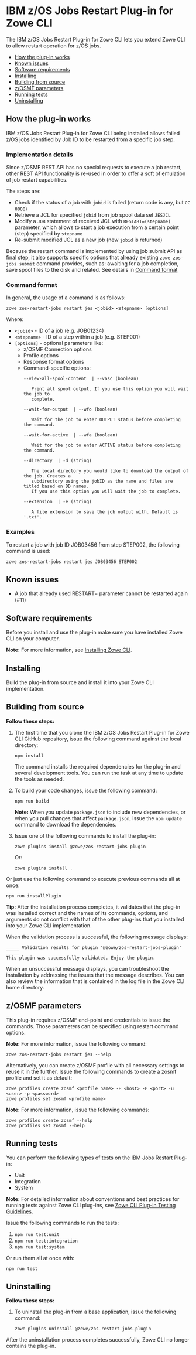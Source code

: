 # IBM z/OS Jobs Restart Plug-in for Zowe CLI

The IBM z/OS Jobs Restart Plug-in for Zowe CLI lets you extend Zowe CLI to allow restart operation for z/OS jobs.

- [How the plug-in works](#how-the-plug-in-works)
- [Known issues](#known-issues)
- [Software requirements](#software-requirements)
- [Installing](#installing)
- [Building from source](#building-from-source)
- [z/OSMF parameters](#zosmf-parameters)
- [Running tests](#running-tests)
- [Uninstalling](#uninstalling)

## How the plug-in works

IBM z/OS Jobs Restart Plug-in for Zowe CLI being installed allows failed z/OS jobs identified by Job ID to be restarted from a specific job step.

### Implementation details

Since z/OSMF REST API has no special requests to execute a job restart, other REST API functionality is re-used in order to offer a soft of emulation of job restart capabilities.

The steps are:

- Check if the status of a job with `jobid` is failed (return code is any, but `CC 0000`)
- Retrieve a JCL for specified `jobid` from job spool data set `JESJCL`
- Modify a `JOB` statement of received JCL with `RESTART=(stepname)` parameter, which allows to start a job execution from a certain point (step) specified by `stepname`
- Re-submit modified JCL as a new job (new `jobid` is returned)

Because the restart command is implemented by using job submit API as final step, it also supports specific options that already existing `zowe zos-jobs submit` command provides, such as: awaiting for a job completion, save spool files to the disk and related. See details in [Command format](#command-format)

### Command format

In general, the usage of a command is as follows:

```
zowe zos-restart-jobs restart jes <jobid> <stepname> [options]
```

Where:

- `<jobid>` - ID of a job (e.g. JOB01234)
- `<stepname>` - ID of a step within a job (e.g. STEP001)
- `[options]` -  optional parameters like:
  - z/OSMF Connection options
  - Profile options
  - Response format options
  - Command-specific options:
    ```
    --view-all-spool-content  | --vasc (boolean)

       Print all spool output. If you use this option you will wait the job to
       complete.

    --wait-for-output  | --wfo (boolean)

       Wait for the job to enter OUTPUT status before completing the command.

    --wait-for-active  | --wfa (boolean)

       Wait for the job to enter ACTIVE status before completing the command.

    --directory  | -d (string)

       The local directory you would like to download the output of the job. Creates a
       subdirectory using the jobID as the name and files are titled based on DD names.
       If you use this option you will wait the job to complete.

    --extension  | -e (string)

       A file extension to save the job output with. Default is '.txt'.
    ```

### Examples

To restart a job with job ID JOB03456 from step STEP002, the following command is used:

```
zowe zos-restart-jobs restart jes JOB03456 STEP002
```

## Known issues

- A job that already used RESTART= parameter cannot be restarted again (#11)

## Software requirements

Before you install and use the plug-in make sure you have installed Zowe CLI on your computer.

**Note:** For more information, see [Installing Zowe CLI](https://zowe.github.io/docs-site/latest/user-guide/cli-installcli.html).

## Installing

Build the plug-in from source and install it into your Zowe CLI implementation.

## Building from source

**Follow these steps:**

1.  The first time that you clone the IBM z/OS Jobs Restart Plug-in for Zowe CLI GitHub repository, issue the following command against the local directory:

    ```
    npm install
    ```
    The command installs the required dependencies for the plug-in and several development tools. You can run the task at any time to update the tools as needed.

2.  To build your code changes, issue the following command:
    ```
    npm run build
    ```

    **Note:** When you update `package.json` to include new dependencies, or when you pull changes that affect `package.json`, issue the `npm update` command to download the dependencies.

3.  Issue one of the following commands to install the plug-in:

    ```
    zowe plugins install @zowe/zos-restart-jobs-plugin
    ```
    Or:
    ```
    zowe plugins install .
    ```

Or just use the following command to execute previous commands all at once:

```
npm run installPlugin
```

**Tip:** After the installation process completes, it validates that the plug-in was installed correct and the names of its commands, options, and arguments do not conflict with that of the other plug-ins that you installed into your Zowe CLI implementation.

When the validation process is successful, the following message displays:

```
_____ Validation results for plugin '@zowe/zos-restart-jobs-plugin' _____
This plugin was successfully validated. Enjoy the plugin.
```

When an unsuccessful message displays, you can troubleshoot the installation by addressing the issues that the message describes. You can also review the information that is contained in the log file in the Zowe CLI home directory.

## z/OSMF parameters

This plug-in requires z/OSMF end-point and credentials to issue the commands. Those parameters can be specified using restart command options.

**Note:** For more information, issue the following command:
```
zowe zos-restart-jobs restart jes --help
```

Alternatively, you can create z/OSMF profile with all necessary settings to reuse it in the further. Issue the following commands to create a zosmf profile and set it as default:

```
zowe profiles create zosmf <profile name> -H <host> -P <port> -u <user> -p <password>
zowe profiles set zosmf <profile name>
```

**Note:** For more information, issue the following commands:
```
zowe profiles create zosmf --help
zowe profiles set zosmf --help
```

## Running tests

You can perform the following types of tests on the IBM Jobs Restart Plug-in:

- Unit
- Integration
- System

**Note:** For detailed information about conventions and best practices for running tests against Zowe CLI plug-ins, see [Zowe CLI Plug-in Testing Guidelines](https://github.com/zowe/zowe-cli/blob/master/docs/PluginTESTINGGuidelines.md).

Issue the following commands to run the tests:

1. `npm run test:unit`
2. `npm run test:integration`
3. `npm run test:system`

Or run them all at once with:

`npm run test`

## Uninstalling

**Follow these steps:**

1.  To uninstall the plug-in from a base application, issue the following command:
    ```
    zowe plugins uninstall @zowe/zos-restart-jobs-plugin
    ```

After the uninstallation process completes successfully, Zowe CLI no longer contains the plug-in.
